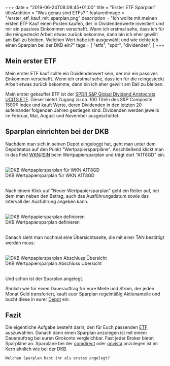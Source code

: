 +++
date = "2019-06-24T08:08:45+01:00"
title = "Erster ETF Sparplan"
titleAddition = "Was genau sind ETFs? "
featuredImage = "/erster_etf_kauf_mit_sparplan.png"
description = "Ich wollte mit meinen ersten ETF Kauf einen Posten kaufen, der in Dividendenwerte investiert und mir ein passives Einkommen verschafft. Wenn ich erstmal sehe, dass ich für die reingesteckt Arbeit etwas zurück bekomme, dann bin ich eher gewillt am Ball zu bleiben. Welchen Wert habe ich ausgewählt und wie richte ich einen Sparplan bei der DKB ein?"
tags = [
    "etfs",
    "spdr",
    "dividenden",
]
+++

## Mein erster ETF

Mein erster ETF kauf sollte ein Dividendenwert sein, der mir ein passives Einkommen verschafft.
Wenn ich erstmal sehe, dass ich für die reingesteckt Arbeit etwas zurück bekomme, dann bin ich
eher gewillt am Ball zu bleiben.

Mein erster gekaufter ETF ist der [SPDR S&P Global Dividend Aristocrats UCITS ETF](https://www.justetf.com/de/etf-profile.html?isin=IE00B9CQXS71 "SPDR S&P Global Dividend Aristocrats UCITS ETF"). Dieser bietet Zugang zu ca. 100 Titeln des S&P Composite 1500® Index und kauft Werte, deren Dividenden in den letzten 20 aufeinander folgenden Jahren gestiegen sind. Dividenden werden jeweils im Februar, Mai, August und November ausgeschüttet.


## Sparplan einrichten bei der DKB

Nachdem man sich in seinen Depot eingeloggt hat, geht man unter dem Depotstatus auf den Punkt "Wertpapiersparpläne".
Anschließend klickt man in das Feld [WKN](https://de.wikipedia.org/wiki/Wertpapierkennnummer "WKN")/[ISIN](https://de.wikipedia.org/wiki/Internationale_Wertpapierkennnummer "ISIN") beim Wertpapiersparplan und trägt dort "A1T8GD" ein.

<br>
<img src="/wertpapiersparplan_wkn_eintragen.png" class="center" alt="DKB Wertpapiersparplan für WKN A1T8GD"/>
<div class="right">DKB Wertpapiersparplan für WKN A1T8GD</div>
<br>


Nach einem Klick auf "Neuer Wertpapiersparplan" geht ein Reiter auf, bei dem man neben den Betrag, auch das Ausführungsdatum
sowie das Intervall der Ausführung angeben kann.

<br>
<img src="/wertpapiersparplan_wkn_werte_festlegen.png" class="center" alt="DKB Wertpapiersparplan definieren"/>
<div class="right">DKB Wertpapiersparplan definieren</div>
<br>


Danach sieht man nochmal eine Übersichtsseite, die mit einer TAN bestätigt werden muss:


<br>
<img src="/wertpapiersparplan_abschluss_uebersicht.png" class="center" alt="DKB Wertpapiersparplan Abschluss Übersicht"/>
<div class="right">DKB Wertpapiersparplan Abschluss Übersicht</div>
<br>


Und schon ist der Sparplan angelegt.

Ähnlich wie für einen Dauerauftrag für eure Miete und Strom, der jeden Monat Geld transferiert, kauft euer Sparplan
regelmäßig Aktienanteile und bucht diese in eurer [Depot](/post/depotwahl "Depot") ein.


## Fazit

Die eigentliche Aufgabe besteht darin, den für Euch passenden [ETF](/post/etf "ETF") auszuwählen. Danach dann einen Sparplan
anzulegen ist mit einem Dauerauftrag bei euren Girokonto vergleichbar. Fast jeder Broker bietet Sparpläne an.
Sparpläne bei der [comdirect](https://www.comdirect.de "comdirect") oder [onvista](https://www.onvista.de "onvista") anzulegen ist im Kern ähnlich wie bei der
DKB.

`Welchen Sparplan habt ihr als erstes angelegt?`

